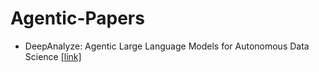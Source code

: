 # Agentic-Papers

+ DeepAnalyze: Agentic Large Language Models for Autonomous Data Science [[link]](https://arxiv.org/pdf/2510.16872)
